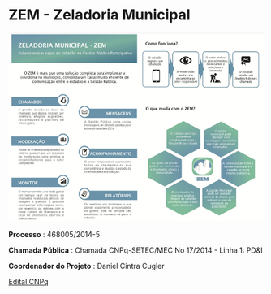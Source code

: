 # ZEM - Zeladoria Municipal
![](zem-about.png)

**Processo** : 468005/2014-5

**Chamada Pública** : Chamada CNPq-SETEC/MEC No 17/2014 - Linha 1: PD&I

**Coordenador do Projeto** : Daniel Cintra Cugler

[Edital CNPq](Edital-ChamadaCNPq-SETEC-MEC-17-2014.pdf)